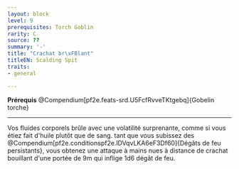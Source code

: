 ```yaml
---
layout: block
level: 9
prerequisites: Torch Goblin
rarity: C
source: ??
summary: '-'
title: "Crachat br\xFBlant"
titleEN: Scalding Spit
traits:
- general

---
```


<p><span id="ctl00_MainContent_DetailedOutput"><strong>Prérequis</strong> @Compendium[pf2e.feats-srd.U5FcfRvveTKtgebq]{Gobelin torche}<br></span></p>
<hr>
<p>Vos fluides corporels brûle avec une volatilité surprenante, comme si vous étiez fait d'huile plutôt que de sang. tant que vous subissez des @Compendium[pf2e.conditionspf2e.lDVqvLKA6eF3Df60]{Dégâts de feu persistants}, vous obtenez une attaque à mains nues à distance de crachat bouillant d'une portée de 9m qui inflige 1d6 dégât de feu.&nbsp;</p>